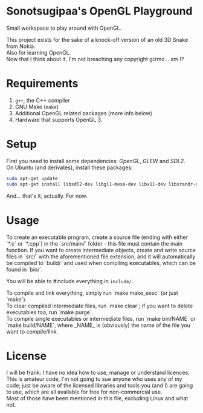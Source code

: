 # Sonotsugipaa's OpenGL Playground

<p>
Small workspace to play around with OpenGL.
</p> <p>
This project exists for the sake of a knock-off version of an old 3D Snake
from Nokia.
<br>
Also for learning OpenGL.
<br>
Now that I think about it, I'm not breaching any copyright gizmo... am I?
</p>


# Requirements

1. `g++`, the C++ compiler
2. GNU Make (`make`)
3. Additional OpenGL related packages (more info below)
4. Hardware that supports OpenGL 3.


# Setup

First you need to install some dependencies: _OpenGL_, _GLEW_ and _SDL2_.<br>
On Ubuntu (and derivates), install these packages:
```bash
sudo apt-get update
sudo apt-get install libsdl2-dev libgl1-mesa-dev libx11-dev libxrandr-dev
```
And... that's it, actually. For now.


# Usage

<p>
To create an executable program, create a source file (ending with either `*.c`
or `*.cpp`) in the `src/main/` folder - this file must contain the main
function.
If you want to create intermediate objects, create and write source files in
`src/` with the aforementioned file extension, and it will automatically be
compiled to `build/` and used when compiling executables, which can be found
in `bin/`.<br>

You will be able to #include everything in `include/`.
</p>

<p>
To compile and link everything, simply run `make make_exec` (or just `make`).
<br>
To clear compiled intermediate files, run `make clear`; if you want to delete
executables too, run `make purge`.
<br>
To compile single executables or intermediate files, run `make bin/NAME` or
`make build/NAME`, where _NAME_ is (obviously) the name of the file you want
to compile/link.
</p>


# License

I will be frank: I have no idea how to use, manage or understand licences.
This is amateur code, I'm not going to sue anyone who uses any of my code;
just be aware of the licensed libraries and tools you (and I) are going to use,
which are all available for free for non-commercial use.
<br>
Most of those have been mentioned in this file, excluding Linux and what not.
